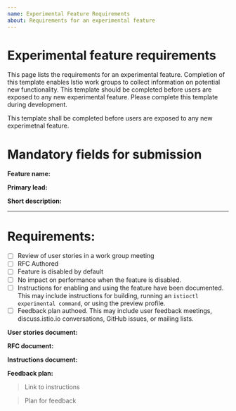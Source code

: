 ```yaml
---
name: Experimental Feature Requirements
about: Requirements for an experimental feature
---
```


# Experimental feature requirements

This page lists the requirements for an experimental feature. Completion of this template enables Istio work groups to collect
information on potential new functionality. This template should be completed before users are exposed to any new
experimental feature. Please complete this template during development.

This template shall be completed before users are exposed to any new experimetnal feature.

# Mandatory fields for submission

**Feature name:**

**Primary lead:**

**Short description:**

--- 

# Requirements:

- [ ] Review of user stories in a work group meeting
- [ ] RFC Authored
- [ ] Feature is disabled by default
- [ ] No impact on performance when the feature is disabled.
- [ ] Instructions for enabling and using the feature have been documented. This may
        include instructions for building, running an `istioctl experimental command`, or
	using the preview profile. 
- [ ] Feedback plan authoed. This may include user feedback meetings,
	discuss.istio.io conversations, GitHub issues, or mailing lists.

**User stories document:**

**RFC document:**

**Instructions document:**

**Feedback plan:**

> Link to instructions 


> Plan for feedback
